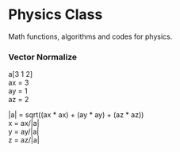 Physics Class
=============

Math functions, algorithms and codes for physics.


### Vector Normalize

a[3 1 2]  
ax = 3  
ay = 1  
az = 2  

|a| = sqrt((ax * ax) + (ay * ay) + (az * az))  
x = ax/|a|  
y = ay/|a|  
z = az/|a|  
